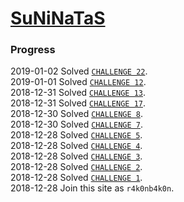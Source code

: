 # [SuNiNaTaS](http://suninatas.com/)

### Progress
2019-01-02 Solved [`CHALLENGE 22`](./WEB/22).  
2019-01-01 Solved [`CHALLENGE 12`](./MISC/12).  
2018-12-31 Solved [`CHALLENGE 13`](./MISC/13).  
2018-12-31 Solved [`CHALLENGE 17`](./MISC/17).  
2018-12-30 Solved [`CHALLENGE 8`](./WEB/8).  
2018-12-30 Solved [`CHALLENGE 7`](./WEB/7).  
2018-12-28 Solved [`CHALLENGE 5`](./WEB/5).  
2018-12-28 Solved [`CHALLENGE 4`](./WEB/4).  
2018-12-28 Solved [`CHALLENGE 3`](./WEB/3).  
2018-12-28 Solved [`CHALLENGE 2`](./WEB/2).  
2018-12-28 Solved [`CHALLENGE 1`](./WEB/1).  
2018-12-28 Join this site as `r4k0nb4k0n`.  
